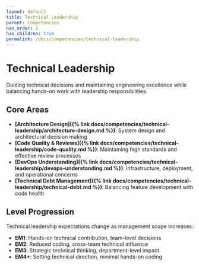 ```yaml
---
layout: default
title: Technical Leadership
parent: Competencies
nav_order: 2
has_children: true
permalink: /docs/competencies/technical-leadership
---
```


# Technical Leadership

Guiding technical decisions and maintaining engineering excellence while balancing hands-on work with leadership responsibilities.

## Core Areas

- **[Architecture Design]({% link docs/competencies/technical-leadership/architecture-design.md %})**: System design and architectural decision making
- **[Code Quality & Reviews]({% link docs/competencies/technical-leadership/code-quality.md %})**: Maintaining high standards and effective review processes
- **[DevOps Understanding]({% link docs/competencies/technical-leadership/devops-understanding.md %})**: Infrastructure, deployment, and operational concerns
- **[Technical Debt Management]({% link docs/competencies/technical-leadership/technical-debt.md %})**: Balancing feature development with code health

## Level Progression

Technical leadership expectations change as management scope increases:

- **EM1**: Hands-on technical contribution, team-level decisions
- **EM2**: Reduced coding, cross-team technical influence
- **EM3**: Strategic technical thinking, department-level impact
- **EM4+**: Setting technical direction, minimal hands-on coding